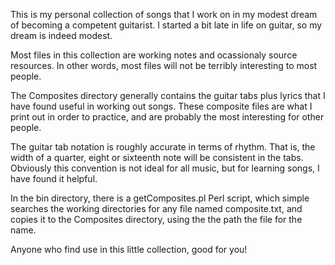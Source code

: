 This is my personal collection of songs that I work on in my modest dream of becoming a competent guitarist. I started a bit late in life on guitar, so my dream is indeed modest.

Most files in this collection are working notes and ocassionaly source resources. In other words, most files will not be terribly interesting to most people.

The Composites directory generally contains the guitar tabs plus lyrics that I have found useful in working out songs. These composite files are what I print out in order to practice, and are probably the most interesting for other people.

The guitar tab notation is roughly accurate in terms of rhythm. That is, the width of a quarter, eight or sixteenth note will be consistent in the tabs. Obviously this convention is not ideal for all music, but for learning songs, I have found it helpful.

In the bin directory, there is a getComposites.pl Perl script, which simple searches the working directories for any file named composite.txt, and copies it to the Composites directory, using the the path the file for the name.

Anyone who find use in this little collection, good for you!
